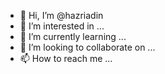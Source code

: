 - 👋 Hi, I’m @hazriadin
- 👀 I’m interested in ...
- 🌱 I’m currently learning ...
- 💞️ I’m looking to collaborate on ...
- 📫 How to reach me ...

<!---
hazriadin/hazriadin is a ✨ special ✨ repository because its `README.md` (this file) appears on your GitHub profile.
You can click the Preview link to take a look at your changes.
--->
